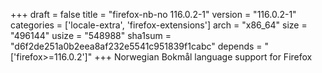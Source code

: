 +++
draft = false
title = "firefox-nb-no 116.0.2-1"
version = "116.0.2-1"
categories = ['locale-extra', 'firefox-extensions']
arch = "x86_64"
size = "496144"
usize = "548988"
sha1sum = "d6f2de251a0b2eea8af232e5541c951839f1cabc"
depends = "['firefox>=116.0.2']"
+++
Norwegian Bokmål language support for Firefox